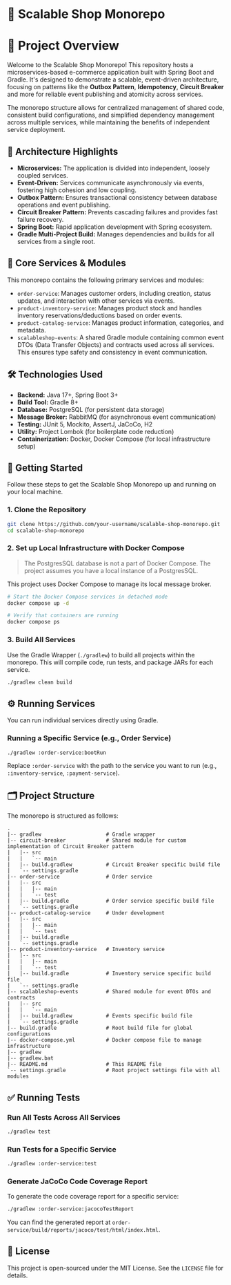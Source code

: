 # 🚀 Scalable Shop Monorepo

# 📖 Project Overview

Welcome to the Scalable Shop Monorepo! This repository hosts a microservices-based e-commerce application built with Spring Boot and Gradle. It's designed to demonstrate a scalable, event-driven architecture, focusing on patterns like the **Outbox Pattern**, **Idempotency**, **Circuit Breaker** and more for reliable event publishing and atomicity across services.

The monorepo structure allows for centralized management of shared code, consistent build configurations, and simplified dependency management across multiple services, while maintaining the benefits of independent service deployment.


## 🧱 Architecture Highlights

* **Microservices:** The application is divided into independent, loosely coupled services.
* **Event-Driven:** Services communicate asynchronously via events, fostering high cohesion and low coupling.
* **Outbox Pattern:** Ensures transactional consistency between database operations and event publishing.
* **Circuit Breaker Pattern:** Prevents cascading failures and provides fast failure recovery.
* **Spring Boot:** Rapid application development with Spring ecosystem.
* **Gradle Multi-Project Build:** Manages dependencies and builds for all services from a single root.


## 🧩 Core Services & Modules

This monorepo contains the following primary services and modules:

* `order-service`: Manages customer orders, including creation, status updates, and interaction with other services via events.
* `product-inventory-service`: Manages product stock and handles inventory reservations/deductions based on order events.
* `product-catalog-service`: Manages product information, categories, and metadata.
* `scalableshop-events`: A shared Gradle module containing common event DTOs (Data Transfer Objects) and contracts used across all services. This ensures type safety and consistency in event communication.


## 🛠️️ Technologies Used

* **Backend:** Java 17+, Spring Boot 3+
* **Build Tool:** Gradle 8+
* **Database:** PostgreSQL (for persistent data storage)
* **Message Broker:** RabbitMQ (for asynchronous event communication)
* **Testing:** JUnit 5, Mockito, AssertJ, JaCoCo, H2
* **Utility:** Project Lombok (for boilerplate code reduction)
* **Containerization:** Docker, Docker Compose (for local infrastructure setup)


## 🏁 Getting Started

Follow these steps to get the Scalable Shop Monorepo up and running on your local machine.

### 1. Clone the Repository

```bash
git clone https://github.com/your-username/scalable-shop-monorepo.git
cd scalable-shop-monorepo
```

### 2. Set up Local Infrastructure with Docker Compose

> The PostgresSQL database is not a part of Docker Compose. The project assumes you have a local instance of a PostgresSQL.

This project uses Docker Compose to manage its local message broker.

```bash
# Start the Docker Compose services in detached mode
docker compose up -d

# Verify that containers are running
docker compose ps
```


### 3. Build All Services

Use the Gradle Wrapper (`./gradlew`) to build all projects within the monorepo. This will compile code, run tests, and package JARs for each service.

```bash
./gradlew clean build
```


## ⚙️ Running Services

You can run individual services directly using Gradle.

### Running a Specific Service (e.g., Order Service)

```bash
./gradlew :order-service:bootRun
```

Replace `:order-service` with the path to the service you want to run (e.g., `:inventory-service`, `:payment-service`).


## 🗂️ Project Structure

The monorepo is structured as follows:

```
.
|-- gradlew                     # Gradle wrapper
|-- circuit-breaker             # Shared module for custom implementation of Circuit Breaker pattern
|   |-- src
|   |   `-- main
|   |-- build.gradlew           # Circuit Breaker specific build file
|   `-- settings.gradle
|-- order-service               # Order service
|   |-- src
|   |   |-- main
|   |   `-- test
|   |-- build.gradle            # Order service specific build file
|   `-- settings.gradle
|-- product-catalog-service     # Under development
|   |-- src
|   |   |-- main
|   |   `-- test
|   |-- build.gradle
|   `-- settings.gradle
|-- product-inventory-service   # Inventory service
|   |-- src
|   |   |-- main
|   |   `-- test
|   |-- build.gradle            # Inventory service specific build file
|   `-- settings.gradle
|-- scalableshop-events         # Shared module for event DTOs and contracts
|   |-- src
|   |   `-- main
|   |-- build.gradlew           # Events specific build file
|   `-- settings.gradle
|-- build.gradle                # Root build file for global configurations
|-- docker-compose.yml          # Docker compose file to manage infrastructure
|-- gradlew
|-- gradlew.bat
|-- README.md                   # This README file
`-- settings.gradle             # Root project settings file with all modules
```


## ✅ Running Tests

### Run All Tests Across All Services

```bash
./gradlew test
```

### Run Tests for a Specific Service

```bash
./gradlew :order-service:test
```

### Generate JaCoCo Code Coverage Report

To generate the code coverage report for a specific service:

```bash
./gradlew :order-service:jacocoTestReport
```

You can find the generated report at `order-service/build/reports/jacoco/test/html/index.html`.


## 📄 License

This project is open-sourced under the MIT License. See the `LICENSE` file for details.
